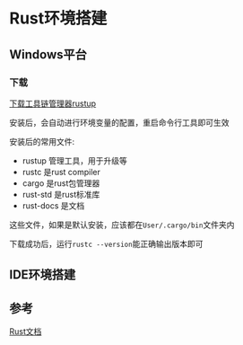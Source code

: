 # Rust环境搭建


## Windows平台

### 下载

[下载工具链管理器rustup](https://www.rust-lang.org/tools/install)

安装后，会自动进行环境变量的配置，重启命令行工具即可生效

安装后的常用文件:
* rustup 管理工具，用于升级等
* rustc 是rust compiler
* cargo 是rust包管理器
* rust-std 是rust标准库
* rust-docs 是文档

这些文件，如果是默认安装，应该都在`User/.cargo/bin`文件夹内

下载成功后，运行`rustc --version`能正确输出版本即可

## IDE环境搭建
## 参考

[Rust文档](https://www.rust-lang.org/)